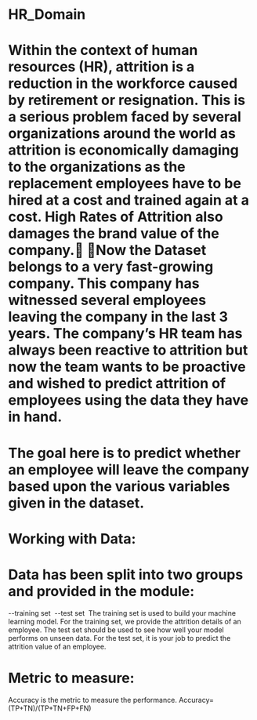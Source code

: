 # HR_Domain

# Within the context of human resources (HR), attrition is a reduction in the workforce caused by retirement or resignation. This is a serious problem faced by several organizations around the world as attrition is economically damaging to the organizations as the replacement employees have to be hired at a cost and trained again at a cost. High Rates of Attrition also damages the brand value of the company. Now the Dataset belongs to a very fast-growing company. This company has witnessed several employees leaving the company in the last 3 years. The company’s HR team has always been reactive to attrition but now the team wants to be proactive and wished to predict attrition of employees using the data they have in hand.

# The goal here is to predict whether an employee will leave the company based upon the various variables given in the dataset.

# Working with Data:

# Data has been split into two groups and provided in the module:
--training set 
--test set 
The training set is used to build your machine learning model. For the training set, we provide the attrition details of an employee.
The test set should be used to see how well your model performs on unseen data. For the test set, it is your job to predict the attrition value of an employee.

# Metric to measure:
Accuracy is the metric to measure the performance.
Accuracy= (TP+TN)/(TP+TN+FP+FN)
